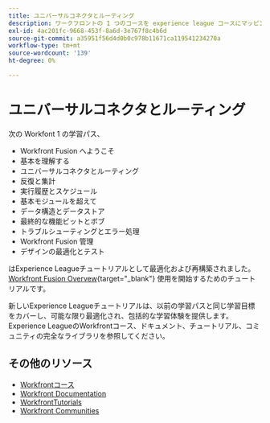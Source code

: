 ```yaml
---
title: ユニバーサルコネクタとルーティング
description: ワークフロントの 1 つのコースを experience league コースにマッピング
exl-id: 4ac201fc-9668-453f-8a6d-3e767f8c4b6d
source-git-commit: a35951f56d4d0b0c978b11671ca119541234270a
workflow-type: tm+mt
source-wordcount: '139'
ht-degree: 0%

---
```


# ユニバーサルコネクタとルーティング

次の Workfont 1 の学習パス、

* Workfront Fusion へようこそ
* 基本を理解する
* ユニバーサルコネクタとルーティング
* 反復と集計
* 実行履歴とスケジュール
* 基本モジュールを超えて
* データ構造とデータストア
* 最終的な機能ビットとボブ
* トラブルシューティングとエラー処理
* Workfront Fusion 管理
* デザインの最適化とテスト

はExperience Leagueチュートリアルとして最適化および再構築されました。 [Workfront Fusion Overvew](https://experienceleague.adobe.com/docs/workfront-learn/tutorials-workfront/fusion/welcome-to-workfront-fusion/workfront-fusion-overview.html?lang=en){target="_blank"} 使用を開始するためのチュートリアルです。

新しいExperience Leagueチュートリアルは、以前の学習パスと同じ学習目標をカバーし、可能な限り最適化され、包括的な学習体験を提供します。  Experience LeagueのWorkfrontコース、ドキュメント、チュートリアル、コミュニティの完全なライブラリを参照してください。

## その他のリソース

* [Workfrontコース](https://experienceleague.adobe.com/?lang=en&amp;Solution=Workfront#courses)
* [Workfront Documentation](https://experienceleague.adobe.com/docs/workfront.html)
* [WorkfrontTutorials](https://experienceleague.adobe.com/docs/workfront-learn/tutorials-workfront/home.html)
* [Workfront Communities](https://experienceleaguecommunities.adobe.com/t5/workfront/ct-p/workfront)
